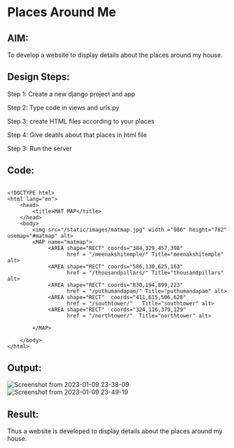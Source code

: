# Places Around Me
## AIM:
To develop a website to display details about the places around my house.

## Design Steps:
Step 1:
Create a new django project and app

Step 2:
Type code in views and urls.py

Step 3:
create HTML files according to your places

Step 4:
Give deatils about that places in html file

Step 3:
Run the server

## Code:
```

<!DOCTYPE html>
<html lang="en">
    <head>
        <title>MAT MAP</title>
    </head>
    <body>
        <img src="/static/images/matmap.jpg" width ="986" height="782" usemap="#matmap" alt>
        <MAP name="matmap">
             <AREA shape="RECT" coords="384,329,457,398"
                   href = "/meenakshitemple/" Title="meenakshitemple" alt>
             <AREA shape="RECT" coords="586,130,625,163"
                   href = "/thousandpillars/" Title="thousandpillars" alt>
             <AREA shape="RECT" coords="830,194,899,223"
                   href = "/puthumandapam/" Title="puthumandapam" alt>
             <AREA shape="RECT"  coords="411,615,506,628"
                   href = "/southtower/"   Title="southtower" alt>
             <AREA shape="RECT"  coords="324,116,379,129"
                   href = "/northtower/"  Title="northtower" alt>
         
        </MAP>

    </body>
</html>
```



## Output:
![Screenshot from 2023-01-09 23-38-09](https://user-images.githubusercontent.com/118626456/215143400-eab8f724-e939-4ac8-b88d-e79ace51d664.png)
![Screenshot from 2023-01-09 23-49-19](https://user-images.githubusercontent.com/118626456/215143521-e505dc00-8da3-46a3-9d1d-4424fb8355c1.png)


## Result:
Thus a website is developed to display details about the places around my house.
